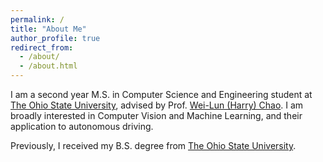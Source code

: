 ```yaml
---
permalink: /
title: "About Me"
author_profile: true
redirect_from: 
  - /about/
  - /about.html
---
```


I am a second year M.S. in Computer Science and Engineering student at [The Ohio State University](https://cse.osu.edu/), 
advised by Prof. [Wei-Lun (Harry) Chao](https://sites.google.com/view/wei-lun-harry-chao). I am broadly interested in Computer Vision
and Machine Learning, and their application to autonomous driving. 

Previously, I received my B.S. degree from [The Ohio State University](https://cse.osu.edu/).
